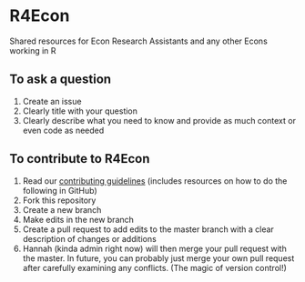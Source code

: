 # R4Econ
Shared resources for Econ Research Assistants and any other Econs working in R

## To ask a question
1. Create an issue
1. Clearly title with your question
1. Clearly describe what you need to know and provide as much context or even code as needed

## To contribute to R4Econ
1. Read our [contributing guidelines](Contributing.md) (includes resources on how to do the following in GitHub)
1. Fork this repository  
1. Create a new branch
1. Make edits in the new branch
1. Create a pull request to add edits to the master branch with a clear description of changes or additions
1. Hannah (kinda admin right now) will then merge your pull request with the master. In future, you can probably just merge your own pull request after carefully examining any conflicts. (The magic of version control!)
